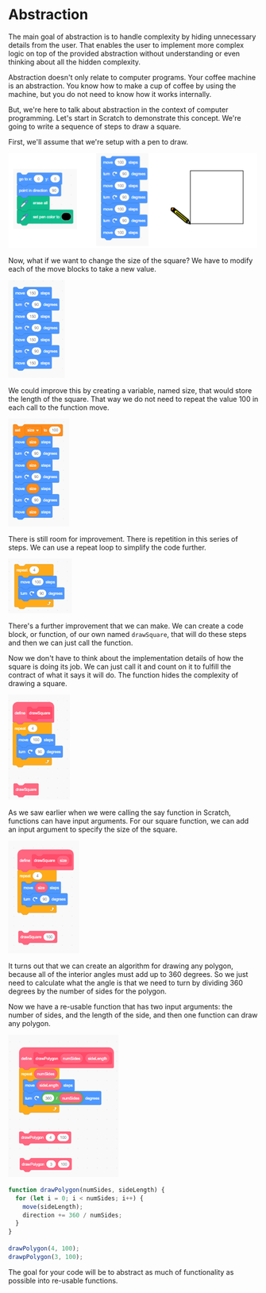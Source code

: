 # Abstraction

The main goal of abstraction is to handle complexity by hiding unnecessary details from the user. That enables the user to implement more complex logic on top of the provided abstraction without understanding or even thinking about all the hidden complexity.

Abstraction doesn't only relate to computer programs. Your coffee machine is an abstraction. You know how to make a cup of coffee by using the machine, but you do not need to know how it works internally. 

But, we're here to talk about abstraction in the context of computer programming. Let's start in Scratch to demonstrate this concept. We're going to write a sequence of steps to draw a square.

First, we'll assume that we're setup with a pen to draw. 

![](../.gitbook/assets/image%20%28134%29.png)

Now, what if we want to change the size of the square? We have to modify each of the move blocks to take a new value.

![](../.gitbook/assets/image%20%2824%29.png)

We could improve this by creating a variable, named size, that would store the length of the square. That way we do not need to repeat the value 100 in each call to the function move.

![](../.gitbook/assets/image%20%28115%29.png)

There is still room for improvement. There is repetition in this series of steps. We can use a repeat loop to simplify the code further.

![](../.gitbook/assets/image%20%2874%29.png)

There's a further improvement that we can make. We can create a code block, or function, of our own named `drawSquare`, that will do these steps and then we can just call the function. 

Now we don't have to think about the implementation details of how the square is doing its job. We can just call it and count on it to fulfill the contract of what it says it will do. The function hides the complexity of drawing a square.

![](../.gitbook/assets/image%20%283%29.png)

As we saw earlier when we were calling the say function in Scratch, functions can have input arguments. For our square function, we can add an input argument to specify the size of the square.

![](../.gitbook/assets/image%20%2890%29.png)

It turns out that we can create an algorithm for drawing any polygon, because all of the interior angles must add up to 360 degrees. So we just need to calculate what the angle is that we need to turn by dividing 360 degrees by the number of sides for the polygon.

Now we have a re-usable function that has two input arguments: the number of sides, and the length of the side, and then one function can draw any polygon.

![](../.gitbook/assets/image%20%28132%29.png)

```javascript
function drawPolygon(numSides, sideLength) {
  for (let i = 0; i < numSides; i++) {
    move(sideLength);
    direction += 360 / numSides;
  }
}

drawPolygon(4, 100);
drawpPolygon(3, 100);
```

The goal for your code will be to abstract as much of functionality as possible into re-usable functions.

